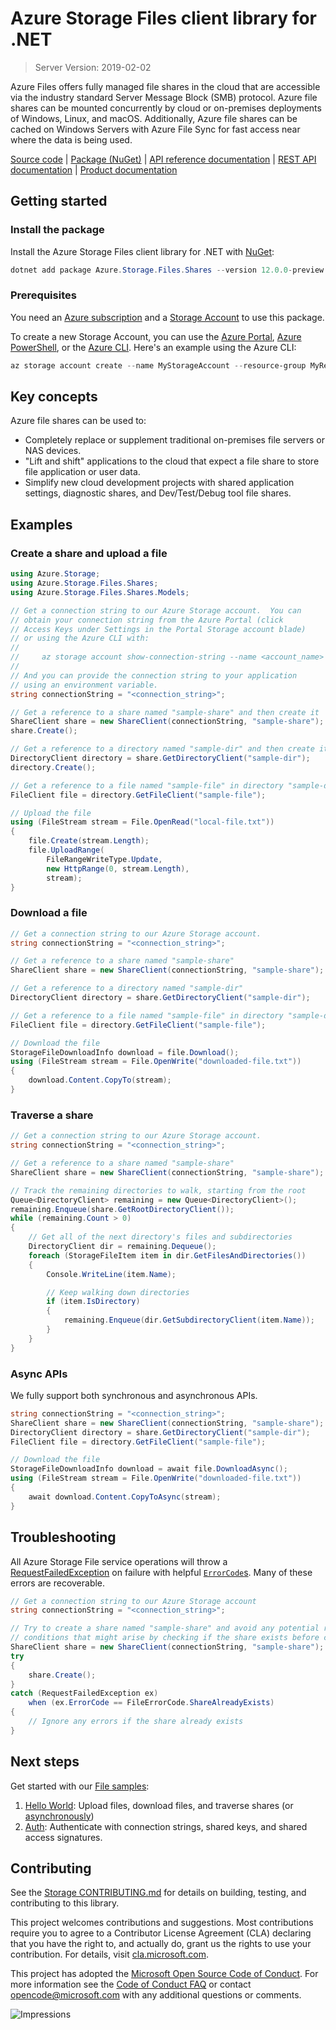 # Azure Storage Files client library for .NET

> Server Version: 2019-02-02

Azure Files offers fully managed file shares in the cloud that are accessible
via the industry standard Server Message Block (SMB) protocol. Azure file
shares can be mounted concurrently by cloud or on-premises deployments of
Windows, Linux, and macOS. Additionally, Azure file shares can be cached on
Windows Servers with Azure File Sync for fast access near where the data is
being used.

[Source code][source] | [Package (NuGet)][package] | [API reference documentation][docs] | [REST API documentation][rest_docs] | [Product documentation][product_docs]

## Getting started

### Install the package

Install the Azure Storage Files client library for .NET with [NuGet][nuget]:

```Powershell
dotnet add package Azure.Storage.Files.Shares --version 12.0.0-preview.4
```

### Prerequisites

You need an [Azure subscription][azure_sub] and a
[Storage Account][storage_account_docs] to use this package.

To create a new Storage Account, you can use the [Azure Portal][storage_account_create_portal],
[Azure PowerShell][storage_account_create_ps], or the [Azure CLI][storage_account_create_cli].
Here's an example using the Azure CLI:

```Powershell
az storage account create --name MyStorageAccount --resource-group MyResourceGroup --location westus --sku Standard_LRS
```

## Key concepts

Azure file shares can be used to:

- Completely replace or supplement traditional on-premises file servers or NAS devices.
- "Lift and shift" applications to the cloud that expect a file share to store file application or user data.
- Simplify new cloud development projects with shared application settings, diagnostic shares, and Dev/Test/Debug tool file shares.

## Examples

### Create a share and upload a file

```c#
using Azure.Storage;
using Azure.Storage.Files.Shares;
using Azure.Storage.Files.Shares.Models;

// Get a connection string to our Azure Storage account.  You can
// obtain your connection string from the Azure Portal (click
// Access Keys under Settings in the Portal Storage account blade)
// or using the Azure CLI with:
//
//     az storage account show-connection-string --name <account_name> --resource-group <resource_group>
//
// And you can provide the connection string to your application
// using an environment variable.
string connectionString = "<connection_string>";

// Get a reference to a share named "sample-share" and then create it
ShareClient share = new ShareClient(connectionString, "sample-share");
share.Create();

// Get a reference to a directory named "sample-dir" and then create it
DirectoryClient directory = share.GetDirectoryClient("sample-dir");
directory.Create();

// Get a reference to a file named "sample-file" in directory "sample-dir"
FileClient file = directory.GetFileClient("sample-file");

// Upload the file
using (FileStream stream = File.OpenRead("local-file.txt"))
{
    file.Create(stream.Length);
    file.UploadRange(
        FileRangeWriteType.Update,
        new HttpRange(0, stream.Length),
        stream);
}
```

### Download a file

```c#
// Get a connection string to our Azure Storage account.
string connectionString = "<connection_string>";

// Get a reference to a share named "sample-share"
ShareClient share = new ShareClient(connectionString, "sample-share");

// Get a reference to a directory named "sample-dir"
DirectoryClient directory = share.GetDirectoryClient("sample-dir");

// Get a reference to a file named "sample-file" in directory "sample-dir"
FileClient file = directory.GetFileClient("sample-file");

// Download the file
StorageFileDownloadInfo download = file.Download();
using (FileStream stream = File.OpenWrite("downloaded-file.txt"))
{
    download.Content.CopyTo(stream);
}
```

### Traverse a share

```c#
// Get a connection string to our Azure Storage account.
string connectionString = "<connection_string>";

// Get a reference to a share named "sample-share"
ShareClient share = new ShareClient(connectionString, "sample-share");

// Track the remaining directories to walk, starting from the root
Queue<DirectoryClient> remaining = new Queue<DirectoryClient>();
remaining.Enqueue(share.GetRootDirectoryClient());
while (remaining.Count > 0)
{
    // Get all of the next directory's files and subdirectories
    DirectoryClient dir = remaining.Dequeue();
    foreach (StorageFileItem item in dir.GetFilesAndDirectories())
    {
        Console.WriteLine(item.Name);

        // Keep walking down directories
        if (item.IsDirectory)
        {
            remaining.Enqueue(dir.GetSubdirectoryClient(item.Name));
        }
    }
}
```

### Async APIs

We fully support both synchronous and asynchronous APIs.

```c#
string connectionString = "<connection_string>";
ShareClient share = new ShareClient(connectionString, "sample-share");
DirectoryClient directory = share.GetDirectoryClient("sample-dir");
FileClient file = directory.GetFileClient("sample-file");

// Download the file
StorageFileDownloadInfo download = await file.DownloadAsync();
using (FileStream stream = File.OpenWrite("downloaded-file.txt"))
{
    await download.Content.CopyToAsync(stream);
}
```

## Troubleshooting

All Azure Storage File service operations will throw a
[RequestFailedException][RequestFailedException] on failure with
helpful [`ErrorCode`s][error_codes].  Many of these errors are recoverable.

```c#
// Get a connection string to our Azure Storage account
string connectionString = "<connection_string>";

// Try to create a share named "sample-share" and avoid any potential race
// conditions that might arise by checking if the share exists before creating
ShareClient share = new ShareClient(connectionString, "sample-share");
try
{
    share.Create();
}
catch (RequestFailedException ex)
    when (ex.ErrorCode == FileErrorCode.ShareAlreadyExists)
{
    // Ignore any errors if the share already exists
}
```

## Next steps

Get started with our [File samples][samples]:

1. [Hello World](samples/Sample01a_HelloWorld.cs): Upload files, download files, and traverse shares (or [asynchronously](samples/Sample01b_HelloWorldAsync.cs))
2. [Auth](samples/Sample02_Auth.cs): Authenticate with connection strings, shared keys, and shared access signatures.

## Contributing

See the [Storage CONTRIBUTING.md][storage_contrib] for details on building,
testing, and contributing to this library.

This project welcomes contributions and suggestions.  Most contributions require
you to agree to a Contributor License Agreement (CLA) declaring that you have
the right to, and actually do, grant us the rights to use your contribution. For
details, visit [cla.microsoft.com][cla].

This project has adopted the [Microsoft Open Source Code of Conduct][coc].
For more information see the [Code of Conduct FAQ][coc_faq]
or contact [opencode@microsoft.com][coc_contact] with any
additional questions or comments.

![Impressions](https://azure-sdk-impressions.azurewebsites.net/api/impressions/azure-sdk-for-net%2Fsdk%2Fstorage%2FAzure.Storage.Files.Shares%2FREADME.png)

<!-- LINKS -->
[source]: https://github.com/Azure/azure-sdk-for-net/tree/master/sdk/storage/Azure.Storage.Files/src
[package]: https://www.nuget.org/packages/Azure.Storage.Files/
[docs]: https://azure.github.io/azure-sdk-for-net/api/Azure.Storage.Files.html
[rest_docs]: https://docs.microsoft.com/en-us/rest/api/storageservices/file-service-rest-api
[product_docs]: https://docs.microsoft.com/en-us/azure/storage/files/storage-files-introduction
[nuget]: https://www.nuget.org/
[storage_account_docs]: https://docs.microsoft.com/en-us/azure/storage/common/storage-account-overview
[storage_account_create_ps]: https://docs.microsoft.com/en-us/azure/storage/common/storage-quickstart-create-account?tabs=azure-powershell
[storage_account_create_cli]: https://docs.microsoft.com/en-us/azure/storage/common/storage-quickstart-create-account?tabs=azure-cli
[storage_account_create_portal]: https://docs.microsoft.com/en-us/azure/storage/common/storage-quickstart-create-account?tabs=azure-portal
[azure_cli]: https://docs.microsoft.com/cli/azure
[azure_sub]: https://azure.microsoft.com/free/
[RequestFailedException]: https://github.com/Azure/azure-sdk-for-net/tree/master/sdk/core/Azure.Core/src/RequestFailedException.cs
[error_codes]: https://docs.microsoft.com/en-us/rest/api/storageservices/file-service-error-codes
[samples]: samples/
[storage_contrib]: ../CONTRIBUTING.md
[cla]: https://cla.microsoft.com
[coc]: https://opensource.microsoft.com/codeofconduct/
[coc_faq]: https://opensource.microsoft.com/codeofconduct/faq/
[coc_contact]: mailto:opencode@microsoft.com

